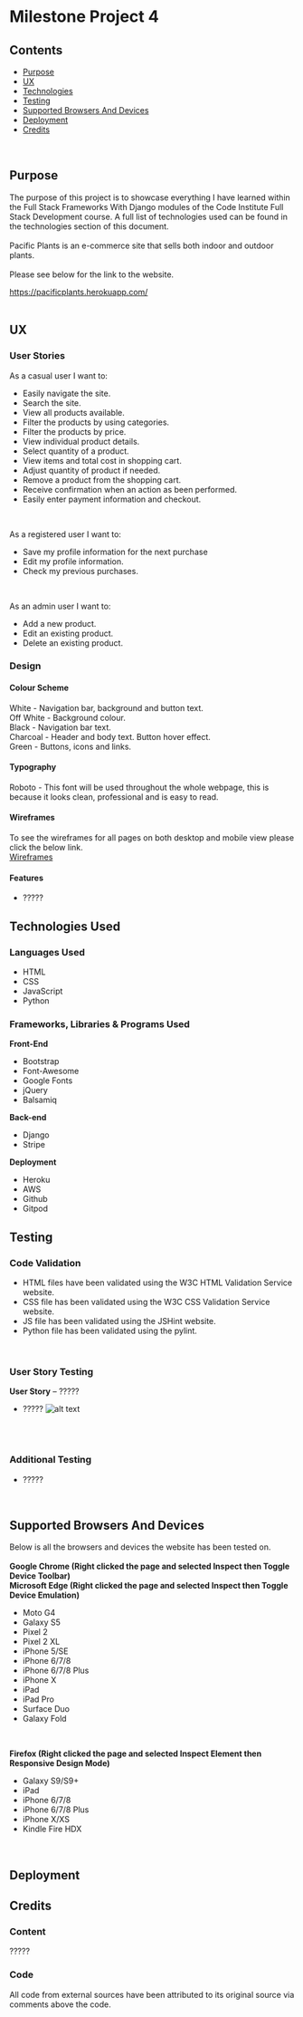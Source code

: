 # Milestone Project 4

## Contents
* [Purpose](#Purpose)
* [UX](#UX)
* [Technologies](#Technologies)
* [Testing](#Testing)
* [Supported Browsers And Devices](#Supported-Browsers-And-Devices)
* [Deployment](#Deployment)
* [Credits](#Credits)
<br>

## Purpose

The purpose of this project is to showcase everything I have learned within the Full Stack Frameworks With Django modules of the Code Institute Full Stack Development course. A full list of technologies used can be found in the technologies section of this document.
<br>
<br>
Pacific Plants is an e-commerce site that sells both indoor and outdoor plants. 
<br>
<br>
Please see below for the link to the website.

https://pacificplants.herokuapp.com/
<br>
<br>

## UX

### User Stories
As a casual user I want to:

* Easily navigate the site.
* Search the site.
* View all products available.
* Filter the products by using categories.
* Filter the products by price.
* View individual product details.
* Select quantity of a product.
* View items and total cost in shopping cart.
* Adjust quantity of product if needed.
* Remove a product from the shopping cart. 
* Receive confirmation when an action as been performed.
* Easily enter payment information and checkout.
<br>

As a registered user I want to:

* Save my profile information for the next purchase
* Edit my profile information.
* Check my previous purchases.  
<br>

As an admin user I want to:

* Add a new product.
* Edit an existing product.
* Delete an existing product.

### Design

#### Colour Scheme
White - Navigation bar, background and button text.
<br>
Off White - Background colour.
<br>
Black - Navigation bar text.
<br>
Charcoal - Header and body text. Button hover effect.
<br>
Green - Buttons, icons and links.
<br>
#### Typography
Roboto - This font will be used throughout the whole webpage, this is because it looks clean, professional and is easy to read.
<br>
#### Wireframes
To see the wireframes for all pages on both desktop and mobile view please click the below link.
<br>
[Wireframes](wireframes/wireframes.pdf)
<br>
#### Features
* ?????

## Technologies Used

### Languages Used

- HTML
- CSS
- JavaScript
- Python

### Frameworks, Libraries & Programs Used

**Front-End**
* Bootstrap
* Font-Awesome
* Google Fonts
* jQuery
* Balsamiq

**Back-end**
* Django
* Stripe

**Deployment**
* Heroku
* AWS
* Github
* Gitpod

## Testing

### Code Validation

* HTML files have been validated using the W3C HTML Validation Service website.
* CSS file has been validated using the W3C CSS Validation Service website.
* JS file has been validated using the JSHint website.
* Python file has been validated using the pylint.
<br>

### User Story Testing

**User Story** – ?????
<br>
* ?????
![alt text](?????)
<br>
<br>

### Additional Testing

* ?????
<br>

## Supported Browsers And Devices

Below is all the browsers and devices the website has been tested on.
<br>
<br>
**Google Chrome (Right clicked the page and selected Inspect then Toggle Device Toolbar)**
<br>
**Microsoft Edge (Right clicked the page and selected Inspect then Toggle Device Emulation)**
* Moto G4
* Galaxy S5
* Pixel 2
* Pixel 2 XL
* iPhone 5/SE
* iPhone 6/7/8
* iPhone 6/7/8 Plus
* iPhone X
* iPad
* iPad Pro
* Surface Duo
* Galaxy Fold
<br>

**Firefox (Right clicked the page and selected Inspect Element then Responsive Design Mode)**
* Galaxy S9/S9+
* iPad
* iPhone 6/7/8
* iPhone 6/7/8 Plus
* iPhone X/XS
* Kindle Fire HDX
<br>

## Deployment


## Credits

### Content
?????

### Code
All code from external sources have been attributed to its original source via comments above the code.



  
